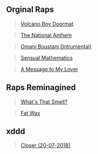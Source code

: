 ## Orginal Raps

> [Volcano Boy Doormat](https://willangus.github.io/musicshare/Raps/Original/01%20Volcano-Boy%20Doormat.mp3)

> [The National Anthem](https://willangus.github.io/musicshare/Raps/Original/02%20The%20National%20Anthem.mp3)

> [Omani Boustani (Intrumental)](https://willangus.github.io/musicshare/Raps/Original/03%20Omani%20Boustani%20(Intrumental).mp3)

> [Sensual Mathematics](https://willangus.github.io/musicshare/Raps/Original/04%20Sensual%20Mathematics.mp3)

> [A Message to My Lover](https://willangus.github.io/musicshare/Raps/Original/05%20A%20Message%20to%20My%20Lover.mp3)

## Raps Reminagined 

> [What's That Smell?](https://willangus.github.io/musicshare/Raps/Reimagined/What's%20That%20Smell.wav)

> [Fat Wax](https://willangus.github.io/musicshare/Raps/Reimagined/Fat%20Wax.wav)

## xddd

> [Closer (20-07-2018)](https://willangus.github.io/musicshare/Closer/Closer%20(20-07-2018).wav)
